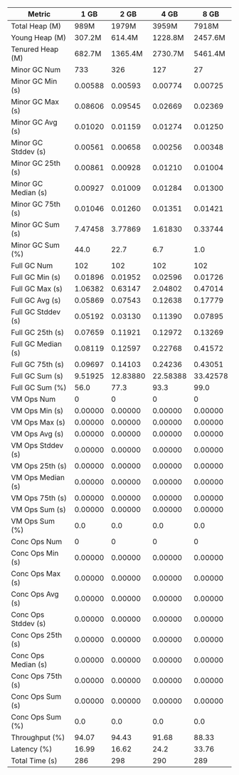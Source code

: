 | Metric | 1 GB | 2 GB | 4 GB | 8 GB |
|------|----|----|----|----|
| Total Heap (M) | 989M | 1979M | 3959M | 7918M |
| Young Heap (M) | 307.2M | 614.4M | 1228.8M | 2457.6M |
| Tenured Heap (M) | 682.7M | 1365.4M | 2730.7M | 5461.4M |
| Minor GC Num | 733 | 326 | 127 | 27 |
| Minor GC Min (s) | 0.00588 | 0.00593 | 0.00774 | 0.00725 |
| Minor GC Max (s) | 0.08606 | 0.09545 | 0.02669 | 0.02369 |
| Minor GC Avg (s) | 0.01020 | 0.01159 | 0.01274 | 0.01250 |
| Minor GC Stddev (s) | 0.00561 | 0.00658 | 0.00256 | 0.00348 |
| Minor GC 25th (s) | 0.00861 | 0.00928 | 0.01210 | 0.01004 |
| Minor GC Median (s) | 0.00927 | 0.01009 | 0.01284 | 0.01300 |
| Minor GC 75th (s) | 0.01046 | 0.01260 | 0.01351 | 0.01421 |
| Minor GC Sum (s) | 7.47458 | 3.77869 | 1.61830 | 0.33744 |
| Minor GC Sum (%) | 44.0 | 22.7 | 6.7 | 1.0 |
| Full GC Num | 102 | 102 | 102 | 102 |
| Full GC Min (s) | 0.01896 | 0.01952 | 0.02596 | 0.01726 |
| Full GC Max (s) | 1.06382 | 0.63147 | 2.04802 | 0.47014 |
| Full GC Avg (s) | 0.05869 | 0.07543 | 0.12638 | 0.17779 |
| Full GC Stddev (s) | 0.05192 | 0.03130 | 0.11390 | 0.07895 |
| Full GC 25th (s) | 0.07659 | 0.11921 | 0.12972 | 0.13269 |
| Full GC Median (s) | 0.08119 | 0.12597 | 0.22768 | 0.41572 |
| Full GC 75th (s) | 0.09697 | 0.14103 | 0.24236 | 0.43051 |
| Full GC Sum (s) | 9.51925 | 12.83880 | 22.58388 | 33.42578 |
| Full GC Sum (%) | 56.0 | 77.3 | 93.3 | 99.0 |
| VM Ops Num | 0 | 0 | 0 | 0 |
| VM Ops Min (s) | 0.00000 | 0.00000 | 0.00000 | 0.00000 |
| VM Ops Max (s) | 0.00000 | 0.00000 | 0.00000 | 0.00000 |
| VM Ops Avg (s) | 0.00000 | 0.00000 | 0.00000 | 0.00000 |
| VM Ops Stddev (s) | 0.00000 | 0.00000 | 0.00000 | 0.00000 |
| VM Ops 25th (s) | 0.00000 | 0.00000 | 0.00000 | 0.00000 |
| VM Ops Median (s) | 0.00000 | 0.00000 | 0.00000 | 0.00000 |
| VM Ops 75th (s) | 0.00000 | 0.00000 | 0.00000 | 0.00000 |
| VM Ops Sum (s) | 0.00000 | 0.00000 | 0.00000 | 0.00000 |
| VM Ops Sum (%) | 0.0 | 0.0 | 0.0 | 0.0 |
| Conc Ops Num | 0 | 0 | 0 | 0 |
| Conc Ops Min (s) | 0.00000 | 0.00000 | 0.00000 | 0.00000 |
| Conc Ops Max (s) | 0.00000 | 0.00000 | 0.00000 | 0.00000 |
| Conc Ops Avg (s) | 0.00000 | 0.00000 | 0.00000 | 0.00000 |
| Conc Ops Stddev (s) | 0.00000 | 0.00000 | 0.00000 | 0.00000 |
| Conc Ops 25th (s) | 0.00000 | 0.00000 | 0.00000 | 0.00000 |
| Conc Ops Median (s) | 0.00000 | 0.00000 | 0.00000 | 0.00000 |
| Conc Ops 75th (s) | 0.00000 | 0.00000 | 0.00000 | 0.00000 |
| Conc Ops Sum (s) | 0.00000 | 0.00000 | 0.00000 | 0.00000 |
| Conc Ops Sum (%) | 0.0 | 0.0 | 0.0 | 0.0 |
| Throughput (%) | 94.07 | 94.43 | 91.68 | 88.33 |
| Latency (%) | 16.99 | 16.62 | 24.2 | 33.76 |
| Total Time (s) | 286 | 298 | 290 | 289 |
